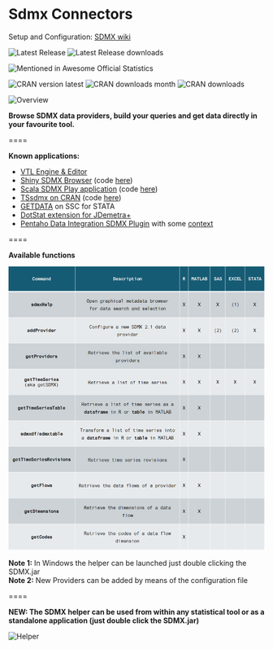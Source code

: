 Sdmx Connectors
====

Setup and Configuration: [SDMX wiki](https://github.com/amattioc/SDMX/wiki)<br>

![Latest Release](https://img.shields.io/github/v/release/amattioc/SDMX)   ![Latest Release downloads](https://img.shields.io/github/downloads/amattioc/SDMX/latest/total)


![Mentioned in Awesome Official Statistics ](https://awesome.re/mentioned-badge.svg)

![CRAN version latest](https://www.r-pkg.org/badges/version-ago/RJSDMX)    ![CRAN downloads month](https://cranlogs.r-pkg.org/badges/RJSDMX)    ![CRAN downloads](https://cranlogs.r-pkg.org/badges/grand-total/RJSDMX)

![Overview](https://github.com/amattioc/SDMX/blob/master/docs/resources/sdmx2.png)

**Browse SDMX data providers, build your queries and get data directly in your favourite tool.**

====

**Known applications:**

* [VTL Engine & Editor](https://github.com/vpinna80/VTL)
* [Shiny SDMX Browser](https://rjsdmx.shinyapps.io/sdmxBrowser/) (code [here](https://github.com/bowerth/sdmxBrowser))
* [Scala SDMX Play application](http://sdmx.rdata.work/) (code [here](https://github.com/bowerth/sdmxPlay))
* [TSsdmx on CRAN](http://cran.us.r-project.org/web/packages/TSsdmx/index.html) (code [here](http://tsdbi.r-forge.r-project.org/))
* [GETDATA](http://econpapers.repec.org/software/bocbocode/S458093.htm)  on SSC for STATA
* [DotStat extension for JDemetra+](https://github.com/nbbrd/jdemetra-dotstat) 
* [Pentaho Data Integration SDMX Plugin](https://github.com/andtorg/sdmx-kettle) with some [context](http://andtorg.github.io/bi/2016/06/14/pentaho-sdmx-step-plugin)

====

**Available functions**

![Functions](https://github.com/amattioc/SDMX/blob/master/docs/resources/sdmxtable.png) 

**Note 1:** In Windows the helper can be launched just double clicking the SDMX.jar <br>
**Note 2:** New Providers can be added by means of the configuration file <br>

====

**NEW: The SDMX helper can be used from within any statistical tool or as a standalone application (just double click the SDMX.jar)**

![Helper](https://github.com/amattioc/SDMX/blob/master/docs/resources/helper.png)



